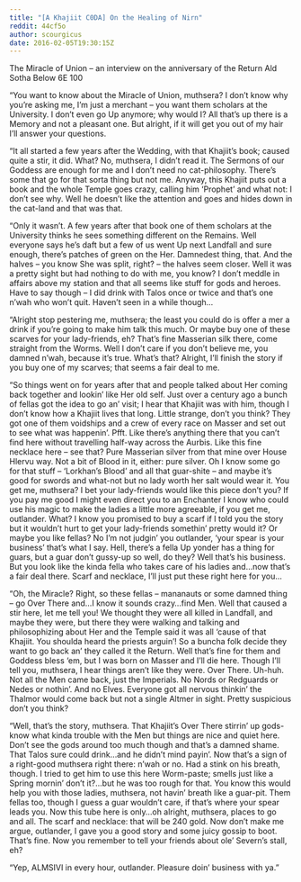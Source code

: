 ```yaml
---
title: "[A Khajiit C0DA] On the Healing of Nirn"
reddit: 44cf5o
author: scourgicus
date: 2016-02-05T19:30:15Z
---
```


The Miracle of Union – an interview on the anniversary of the Return
Ald Sotha Below 6E 100

“You want to know about the Miracle of Union, muthsera? I don’t know why you’re asking me, I’m just a merchant – you want them scholars at the University. I don’t even go Up anymore; why would I? All that’s up there is a Memory and not a pleasant one. But alright, if it will get you out of my hair I’ll answer your questions.

“It all started a few years after the Wedding, with that Khajiit’s book; caused quite a stir, it did. What? No, muthsera, I didn’t read it. The Sermons of our Goddess are enough for me and I don’t need no cat-philosophy. There’s some that go for that sorta thing but not me. Anyway, this Khajiit puts out a book and the whole Temple goes crazy, calling him ‘Prophet’ and what not: I don’t see why. Well he doesn’t like the attention and goes and hides down in the cat-land and that was that.

“Only it wasn’t. A few years after that book one of them scholars at the University thinks he sees something different on the Remains. Well everyone says he’s daft but a few of us went Up next Landfall and sure enough, there’s patches of green on the Her. Damnedest thing, that. And the halves – you know She was split, right? – the halves seem closer. Well it was a pretty sight but had nothing to do with me, you know? I don’t meddle in affairs above my station and that all seems like stuff for gods and heroes. Have to say though – I did drink with Talos once or twice and that’s one n’wah who won’t quit. Haven’t seen in a while though…

“Alright stop pestering me, muthsera; the least you could do is offer a mer a drink if you’re going to make him talk this much. Or maybe buy one of these scarves for your lady-friends, eh? That’s fine Masserian silk there, come straight from the Worms. Well I don’t care if you don’t believe me, you damned n’wah, because it’s true. What’s that? Alright, I’ll finish the story if you buy one of my scarves; that seems a fair deal to me.

“So things went on for years after that and people talked about Her coming back together and lookin’ like Her old self. Just over a century ago a bunch of fellas got the idea to go an’ visit; I hear that Khajiit was with him, though I don’t know how a Khajiit lives that long. Little strange, don’t you think? They got one of them voidships and a crew of every race on Masser and set out to see what was happenin’. Pfft. Like there’s anything there that you can’t find here without travelling half-way across the Aurbis. Like this fine necklace here – see that? Pure Masserian silver from that mine over House Hlervu way. Not a bit of Blood in it, either: pure silver. Oh I know some go for that stuff – ‘Lorkhan’s Blood’ and all that guar-shite – and maybe it’s good for swords and what-not but no lady worth her salt would wear it. You get me, muthsera? I bet your lady-friends would like this piece don’t you? If you pay me good I might even direct you to an Enchanter I know who could use his magic to make the ladies a little more agreeable, if you get me, outlander. What? I know you promised to buy a scarf if I told you the story but it wouldn’t hurt to get your lady-friends somethin’ pretty would it? Or maybe you like fellas? No I’m not judgin’ you outlander, ‘your spear is your business’ that’s what I say. Hell, there’s a fella Up yonder has a thing for guars, but a guar don’t gussy-up so well, do they? Well that’s his business. But you look like the kinda fella who takes care of his ladies and…now that’s a fair deal there. Scarf and necklace, I’ll just put these right here for you…

“Oh, the Miracle? Right, so these fellas – mananauts or some damned thing – go Over There and…I know it sounds crazy…find Men. Well that caused a stir here, let me tell you! We thought they were all killed in Landfall, and maybe they were, but there they were walking and talking and philosophizing about Her and the Temple said it was all ‘cause of that Khajiit. You shoulda heard the priests arguin’! So a buncha folk decide they want to go back an’ they called it the Return. Well that’s fine for them and Goddess bless ‘em, but I was born on Masser and I’ll die here. Though I’ll tell you, muthsera, I hear things aren’t like they were. Over There. Uh-huh. Not all the Men came back, just the Imperials. No Nords or Redguards or Nedes or nothin’. And no Elves. Everyone got all nervous thinkin’ the Thalmor would come back but not a single Altmer in sight. Pretty suspicious don’t you think?

“Well, that’s the story, muthsera. That Khajiit’s Over There stirrin’ up gods-know what kinda trouble with the Men but things are nice and quiet here. Don’t see the gods around too much though and that’s a damned shame. That Talos sure could drink…and he didn’t mind payin’. Now that’s a sign of a right-good muthsera right there: n’wah or no. Had a stink on his breath, though. I tried to get him to use this here Worm-paste; smells just like a Spring mornin’ don’t it?...but he was too rough for that. You know this would help you with those ladies, muthsera, not havin’ breath like a guar-pit. Them fellas too, though I guess a guar wouldn’t care, if that’s where your spear leads you. Now this tube here is only…oh alright, muthsera, places to go and all. The scarf and necklace: that will be 240 gold. Now don’t make me argue, outlander, I gave you a good story and some juicy gossip to boot. That’s fine. Now you remember to tell your friends about ole’ Severn’s stall, eh?

“Yep, ALMSIVI in every hour, outlander. Pleasure doin’ business with ya.”
